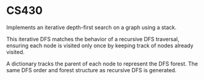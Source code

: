 # CS430
Implements an iterative depth-first search on a graph using a stack.

This iterative DFS matches the behavior of a recursive DFS traversal, 
ensuring each node is visited only once by keeping track of nodes 
already visited.

A dictionary tracks the parent of each node to represent the DFS 
forest. The same DFS order and forest structure as recursive DFS is 
generated.

